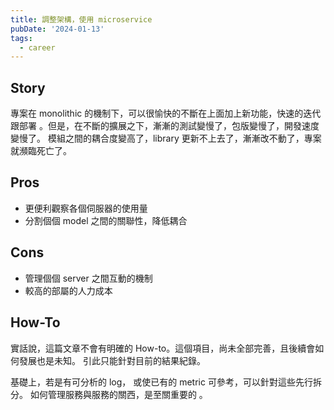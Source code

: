 ```yaml
---
title: 調整架構，使用 microservice
pubDate: '2024-01-13'
tags:
  - career
---
```


Story
---
專案在 monolithic 的機制下，可以很愉快的不斷在上面加上新功能，快速的迭代跟部署
。但是，在不斷的擴展之下，漸漸的測試變慢了，包版變慢了，開發速度變慢了。
模組之間的耦合度變高了，library 更新不上去了，漸漸改不動了，專案就瀕臨死亡了。

Pros
---
- 更便利觀察各個伺服器的使用量
- 分割個個 model 之間的關聯性，降低耦合

Cons
---
- 管理個個 server 之間互動的機制
- 較高的部屬的人力成本

How-To
---
實話說，這篇文章不會有明確的 How-to。這個項目，尚未全部完善，且後續會如何發展也是未知。
引此只能針對目前的結果紀錄。

基礎上，若是有可分析的 log， 或使已有的 metric 可參考，可以針對這些先行拆分。
如何管理服務與服務的關西，是至關重要的 。